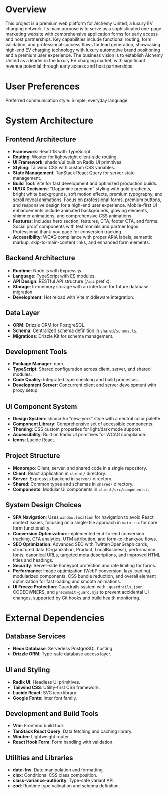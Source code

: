 # Overview

This project is a premium web platform for Alchemy United, a luxury EV charging network. Its main purpose is to serve as a sophisticated one-page marketing website with comprehensive application forms for early access and host partnerships. Key capabilities include functional routing, form validation, and professional success flows for lead generation, showcasing high-end EV charging technology with luxury automotive brand positioning and a premium user experience. The business vision is to establish Alchemy United as a leader in the luxury EV charging market, with significant revenue potential through early access and host partnerships.

# User Preferences

Preferred communication style: Simple, everyday language.

# System Architecture

## Frontend Architecture
- **Framework**: React 18 with TypeScript.
- **Routing**: Wouter for lightweight client-side routing.
- **UI Framework**: shadcn/ui built on Radix UI primitives.
- **Styling**: Tailwind CSS with custom CSS variables.
- **State Management**: TanStack React Query for server state management.
- **Build Tool**: Vite for fast development and optimized production builds.
- **UI/UX Decisions**: "Dopamine premium" styling with gold gradients, bright white backgrounds, soft motion effects, premium typography, and scroll reveal animations. Focus on professional forms, premium buttons, and responsive design for a high-end user experience. Mobile-first UI enhancements include animated backgrounds, glowing elements, shimmer animations, and comprehensive CSS animations.
- **Features**: Includes hero section, features, CTA, footer CTA, and forms. Social proof components with testimonials and partner logos. Professional thank-you page for conversion tracking.
- **Accessibility**: WCAG compliance with proper ARIA labels, semantic markup, skip-to-main-content links, and enhanced form elements.

## Backend Architecture
- **Runtime**: Node.js with Express.js.
- **Language**: TypeScript with ES modules.
- **API Design**: RESTful API structure (`/api` prefix).
- **Storage**: In-memory storage with an interface for future database migration.
- **Development**: Hot reload with Vite middleware integration.

## Data Layer
- **ORM**: Drizzle ORM for PostgreSQL.
- **Schema**: Centralized schema definition in `shared/schema.ts`.
- **Migrations**: Drizzle Kit for schema management.

## Development Tools
- **Package Manager**: npm.
- **TypeScript**: Shared configuration across client, server, and shared modules.
- **Code Quality**: Integrated type checking and build processes.
- **Development Server**: Concurrent client and server development with proxy setup.

## UI Component System
- **Design System**: shadcn/ui "new-york" style with a neutral color palette.
- **Component Library**: Comprehensive set of accessible components.
- **Theming**: CSS custom properties for light/dark mode support.
- **Accessibility**: Built on Radix UI primitives for WCAG compliance.
- **Icons**: Lucide React.

## Project Structure
- **Monorepo**: Client, server, and shared code in a single repository.
- **Client**: React application in `client/` directory.
- **Server**: Express.js backend in `server/` directory.
- **Shared**: Common types and schemas in `shared/` directory.
- **Components**: Modular UI components in `client/src/components/`.

## System Design Choices
- **SPA Navigation**: Uses `window.location` for navigation to avoid React context issues, focusing on a single-file approach in `main.tsx` for core form functionality.
- **Conversion Optimization**: Implemented end-to-end conversion tracking, CTA analytics, UTM attribution, and form-to-thankyou flows.
- **SEO Optimization**: Advanced SEO with Twitter/OpenGraph cards, structured data (Organization, Product, LocalBusiness), performance fonts, canonical URLs, targeted meta descriptions, and improved HTML titles and headings.
- **Security**: Server-side honeypot protection and rate limiting for forms.
- **Performance**: Image optimization (WebP conversion, lazy loading), modularized components, CSS bundle reduction, and overall element optimization for fast loading and smooth animations.
- **UI Freeze Protection**: Guardrails system with `.guardrails.json`, CODEOWNERS, and `precommit-guard.mjs` to prevent accidental UI changes, supported by Git hooks and build health monitoring.

# External Dependencies

## Database Services
- **Neon Database**: Serverless PostgreSQL hosting.
- **Drizzle ORM**: Type-safe database access layer.

## UI and Styling
- **Radix UI**: Headless UI primitives.
- **Tailwind CSS**: Utility-first CSS framework.
- **Lucide React**: SVG icon library.
- **Google Fonts**: Inter font family.

## Development and Build Tools
- **Vite**: Frontend build tool.
- **TanStack React Query**: Data fetching and caching library.
- **Wouter**: Lightweight router.
- **React Hook Form**: Form handling with validation.

## Utilities and Libraries
- **date-fns**: Date manipulation and formatting.
- **clsx**: Conditional CSS class composition.
- **class-variance-authority**: Type-safe variant API.
- **zod**: Runtime type validation and schema definition.